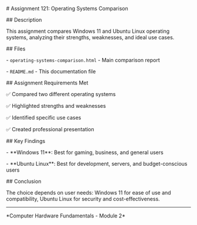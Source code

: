 \# Assignment 121: Operating Systems Comparison



\## Description

This assignment compares Windows 11 and Ubuntu Linux operating systems, analyzing their strengths, weaknesses, and ideal use cases.



\## Files

\- `operating-systems-comparison.html` - Main comparison report

\- `README.md` - This documentation file



\## Assignment Requirements Met

✅ Compared two different operating systems  

✅ Highlighted strengths and weaknesses  

✅ Identified specific use cases  

✅ Created professional presentation  



\## Key Findings

\- \*\*Windows 11\*\*: Best for gaming, business, and general users

\- \*\*Ubuntu Linux\*\*: Best for development, servers, and budget-conscious users



\## Conclusion

The choice depends on user needs: Windows 11 for ease of use and compatibility, Ubuntu Linux for security and cost-effectiveness.



---

\*Computer Hardware Fundamentals - Module 2\*

